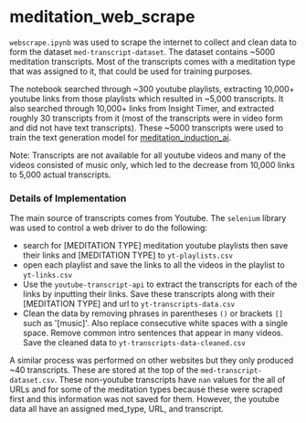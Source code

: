 # meditation_web_scrape

`webscrape.ipynb` was used to scrape the internet to collect and clean data to form the dataset `med-transcript-dataset`. The dataset contains ~5000 meditation transcripts. Most of the transcripts comes with a meditation type that was assigned to it, that could be used for training purposes.

The notebook searched through ~300 youtube playlists, extracting 10,000+ youtube links from those playlists which resulted in ~5,000 transcripts. It also searched through 10,000+ links from Insight Timer, and extracted roughly 30 transcripts from it (most of the transcripts were in video form and did not have text transcripts). These ~5000 transcripts were used to train the text generation model for [meditation_induction_ai](https://github.com/petern48/meditation_induction_ai).

Note: Transcripts are not available for all youtube videos and many of the videos consisted of music only, which led to the decrease from 10,000 links to 5,000 actual transcripts.

### Details of Implementation
The main source of transcripts comes from Youtube. The `selenium` library was used to control a web driver to do the following:
- search for [MEDITATION TYPE] meditation youtube playlists then save their links and [MEDITATION TYPE] to `yt-playlists.csv`
- open each playlist and save the links to all the videos in the playlist to `yt-links.csv`
- Use the `youtube-transcript-api` to extract the transcripts for each of the links by inputting their links. Save these transcripts along with their [MEDITATION TYPE] and url to `yt-transcripts-data.csv`
- Clean the data by removing phrases in parentheses `()` or brackets `[]` such as '[music]'. Also replace consecutive white spaces with a single space. Remove common intro sentences that appear in many videos. Save the cleaned data to `yt-transcripts-data-cleaned.csv`

A similar process was performed on other websites but they only produced ~40 transcripts. These are stored at the top of the `med-transcript-dataset.csv`. These non-youtube transcripts have `nan` values for the all of URLs and for some of the meditation types because these were scraped first and this information was not saved for them. However, the youtube data all have an assigned med_type, URL, and transcript.
